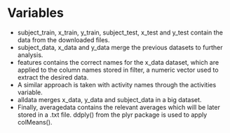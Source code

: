 # Variables
* subject_train, x_train, y_train, subject_test, x_test and y_test contain the data from the downloaded files.
* subject_data, x_data and y_data merge the previous datasets to further analysis.
* features contains the correct names for the x_data dataset, which are applied to the column names stored in filter, a numeric vector used to extract the desired data.
* A similar approach is taken with activity names through the activities variable.
* alldata merges x_data, y_data and subject_data in a big dataset.
* Finally, averagedata contains the relevant averages which will be later stored in a .txt file. ddply() from the plyr package is used to apply colMeans().
